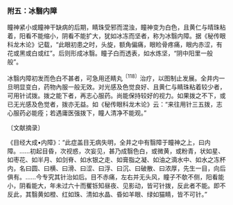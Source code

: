 ### 附五：冰翳内障

瞳神紧小或瞳神干缺病的后期，睛珠受邪而混浊，瞳神变为白色，且黄仁与晴珠粘着，阳看不能缩小，阴看不能扩大，犹如冰冻而坚者，称为冰翳内障。据《秘传眼科龙木论》记载，“此眼初患之时，头旋，额角偏痛，眼睑骨疼痛，眼内赤涩，有花或黑或白或红”。后则形成冰翳。瞳子白而透表，如水炼坚，“阴中阳里一般般”。

冰翳内障初发而色白不甚者，可急用还睛丸<sup>〔118〕</sup>治疗，以图制止发展。全井内一旦明显变白，药物內服一般无效。对光感及色觉良好、且黄仁与睛珠粘着较少者，可用针试拨。拨之能下者，再志心服药。尚能保持较好的视力。如果拨之不下，或已无光感及色觉者，拨亦无益。如《秘传眼科龙木论》云：“来往用针三五拨，志心服药必能痊；若遇庸医强拨下，瞳人清净不能观。”

〔文献摘录〕

《目经大成•内障》：“此症盖目无病失明，全井之中有翳障于瞳神之上，曰内障。……初起目昏，次视惑，次妄见，甚乃成翳色白，或微黄，或粉青，状如星、如枣花、如半月、如剑脊、如水银之走、如膏脂之凝、如油之滴水中、如水之冻杯内，名曰圆、曰横、曰滑、曰涩、曰浮、曰沉、曰破散、曰浓厚，先生一目，向后俱有。……今专究其针治如后。目不赤痛，左右并无头风，瞳子不欹不侧，阳看能小，阴看能大，年未过六十而矍铄知昼夜、见影动，皆可针拨，反此者不能。即不反此，其翳黄如橙、红如珠、清如水晶、昏如羊眼、绿如猫睛，皆不可针。”
